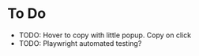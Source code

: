 # To Do

- TODO: Hover to copy with little popup. Copy on click
- TODO: Playwright automated testing?
